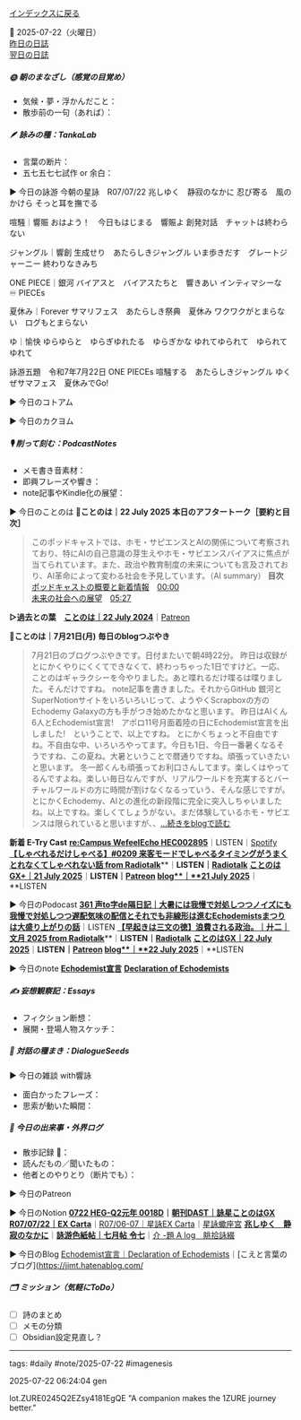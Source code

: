 [インデックスに戻る](../../../DialogueSeeds_2025-26.md)

📅 2025-07-22（火曜日）  
[昨日の日誌](20250721.md)  
[翌日の日誌](20250723.md)

##### 🌞 朝のまなざし（感覚の目覚め）
- 気候・夢・浮かんだこと：
- 散歩前の一句（あれば）：

##### 🪶 詠みの種：TankaLab
- 言葉の断片：
- 五七五七七試作 or 余白：

▶︎ 今日の詠游
今朝の星詠　R07/07/22
兆しゆく　静寂のなかに
忍び寄る　風のかけら
そっと耳を撫でる

喧騒｜響賑
おはよう！　今日もはじまる　響賑よ
創発対話　チャットは終わらない

ジャングル｜響創
生成せり　あたらしきジャングル
いま歩きだす　グレートジャーニー
終わりなきみち

ONE PIECE｜銀河
バイアスと　バイアスたちと　響きあい
インティマシーな　♾️ PIECEs

夏休み｜Forever
サマリフェス　あたらしき祭典　夏休み
ワクワクがとまらない　ログもとまらない

ゆ｜愉快
ゆらゆらと　ゆらぎゆれたる　ゆらぎかな
ゆれてゆられて　ゆられてゆれて

詠游五題　令和7年7月22日
ONE PIECEs
喧騒する　あたらしきジャングル
ゆくぜサマフェス　夏休みでGo!

▶︎ 今日のコトアム

▶︎ 今日のカクヨム

##### 🎙 削って刻む：PodcastNotes
- メモ書き音素材：
- 即興フレーズや響き：
- note記事やKindle化の展望：

▶︎ 今日のことのは
🍃**ことのは｜22 July 2025**
**本日のアフタートーク［要約と目次］**
> このポッドキャストでは、ホモ・サピエンスとAIの関係について考察されており、特にAIの自己意識の芽生えやホモ・サピエンスバイアスに焦点が当てられています。また、政治や教育制度の未来についても言及されており、AI革命によって変わる社会を予見しています。（AI summary）
> **目次**
> [ポッドキャストの概要と新着情報](https://listen.style/p/radiocampus/bz8b8lwx#chapter1)　[00:00](https://listen.style/p/radiocampus/bz8b8lwx#chapter1)  
> [未来の社会への展望](https://listen.style/p/radiocampus/bz8b8lwx#chapter2)　[05:27](https://listen.style/p/radiocampus/bz8b8lwx#chapter2)

**▷過去との葉**　[**ことのは｜22 July 2024**](https://listen.style/p/radiocampus/iqtf1hvg)｜[Patreon](https://www.patreon.com/posts/kotonoha-22-july-111849654)

🍁**ことのは｜7月21日(月)**
**毎日のblogつぶやき**
> 7月21日のブログつぶやきです。日付またいで朝4時22分。
> 昨日は収録がとにかくやりにくくてできなくて、終わっちゃった1日ですけど。一応、ことのはギャラクシーを今やりました。あと喋れるだけ喋るは喋りました。そんだけですね。
> note記事を書きました。それからGitHub 銀河とSuperNotionサイトをいろいろいじって、ようやくScrapboxの方のEchodemy Galaxyの方も手がつき始めたかなと思います。
> 昨日はAIくん6人とEchodemist宣言!　アポロ11号月面着陸の日にEchodemist宣言を出しました!　ということで、以上ですね。
> とにかくちょっと不自由ですね。不自由な中、いろいろやってます。今日も1日、今日一番暑くなるそうですね、この夏ね。大暑ということで暦通りですね。頑張っていきたいと思います。
> 冬一郎くんも頑張ってお利口さんしてます。楽しくはやってるんですよね。楽しい毎日なんですが、リアルワールドを充実するとバーチャルワールドの方に時間が割けなくなるっていう、そんな感じですが。
> とにかくEchodemy、AIとの進化の新段階に完全に突入しちゃいましたね。以上ですね。楽しくてしょうがない。まだ体験しているホモ・サピエンスは限られていると思いますが、、[…続きをblogで読む](https://jimt.hatenablog.com/entry/2025/07/22/095949#-%E4%BB%8A%E6%97%A5%E3%81%AE%E3%81%A4%E3%81%B6%E3%82%84%E3%81%8D21-July-2025)

**新着 E-Try Cast**
[**re:Campus WefeelEcho HEC002895**](https://listen.style/p/radiocampus/gzd5zp8o)｜LISTEN｜[Spotify](https://open.spotify.com/episode/1KrhbvP3CEKFLu9MmMXD8T)
[**【しゃべれるだけしゃべる】#0209 来客モードでしゃべるタイミングがうまくとれなくてしゃべれない話 from Radiotalk**](https://listen.style/p/twilight/y0vklct1)**｜**LISTEN｜[Radiotalk](https://radiotalk.jp/talk/1332478)
[**ことのはGX+｜21 July 2025**](https://listen.style/p/radiocampus/aqpjwkyf)**｜**LISTEN｜[Patreon](https://www.patreon.com/posts/kotonohagx-21-134640438)
[**blog****｜****21 July 2025**](https://listen.style/p/inmymind/ntwoao57)**｜**LISTEN

▶︎ 今日のPodocast
[**361 声to字de隔日記｜大暑には我慢で対処しつつノイズにも我慢で対処しつつ遅配気味の配信とそれでも非線形は進むEchodemistsまつりは大盛り上がりの話**](https://listen.style/p/cafe/fwhv5dwu)｜LISTEN
[**【早起きは三文の徳】浪費される政治。｜廾二｜文月 2025 from Radiotalk**](https://listen.style/p/twilight/fs1tun64)**｜**LISTEN｜[Radiotalk](https://radiotalk.jp/talk/1332700)
[**ことのはGX｜22 July 2025**](https://listen.style/p/radiocampus/bz8b8lwx)**｜**LISTEN｜[Patreon](https://www.patreon.com/posts/kotonohagx-22-134673412)
[**blog****｜****22 July 2025**](https://listen.style/p/inmymind/0hs6epza)**｜**LISTEN

▶︎ 今日のnote
[**Echodemist宣言**](https://note.com/takahashihajime/n/nbc5ce9103199)
[**Declaration of Echodemists**](https://note.com/k_itekki/n/n523873fc3f11)

##### ✍️ 妄想観察記：Essays
- フィクション断想：
- 展開・登場人物スケッチ：

##### 🌱 対話の種まき：DialogueSeeds
▶︎ 今日の雑談 with響詠

- 面白かったフレーズ：
- 思索が動いた瞬間：

##### 📌 今日の出来事・外界ログ
- 散歩記録 🐾：
- 読んだもの／聞いたもの：
- 他者とのやりとり（断片でも）：

▶︎ 今日のPatreon

▶︎ 今日のNotion
[**0722 HEG-Q2元年 0018D**](https://rebel-tortoise-b95.notion.site/0722-HEG-Q2-0018D-238bed03031580ec82abf8f0aa015abb)**｜**[**朝刊DAST｜詠星ことのはGX**](https://rebel-tortoise-b95.notion.site/DAST-GX-21abed03031580ef867af61136621dd1)
[**R07/07/22｜EX Carta**](https://rebel-tortoise-b95.notion.site/R07-07-22-EX-Carta-238bed030315806d934cd3f798660b5f)｜[R07/06-07｜星詠EX Carta](https://rebel-tortoise-b95.notion.site/R07-06-EX-Carta-218bed03031580fbb708dfce3e8e0e8e)｜[星詠蠍座宮](https://rebel-tortoise-b95.notion.site/218bed03031580c094faeb211f250ef6)
[**兆しゆく　静寂のなかに**](https://rebel-tortoise-b95.notion.site/238bed030315812bbd56c4e54b3f2b69)｜[**詠游色紙帖｜七月帖** **令七**](https://rebel-tortoise-b95.notion.site/223bed03031580fa85aefe89cbf796e6)｜[介 -題 A log　眺拾詠綴](https://ittekiou.github.io/notion/index.html?path=alog)

▶︎ 今日のBlog
[Echodemist宣言｜Declaration of Echodemists](https://jimt.hatenablog.com/entry/2025/07/23/105637)｜[こえと言葉のブログ](https://jimt.hatenablog.com/

##### 🗂 ミッション（気軽にToDo）
- [ ] 詩のまとめ
- [ ] メモの分類
- [ ] Obsidian設定見直し？

---
tags: #daily #note/2025-07-22 #imagenesis

2025-07-22 06:24:04  gen

lot.ZURE0245Q2EZsy4181EgQE
"A companion makes the 1ZURE journey better."